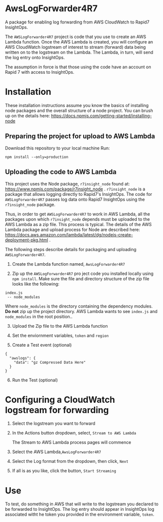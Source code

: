 # AwsLogForwarder4R7
A package for enabling log forwarding from AWS CloudWatch to Rapid7 InsightOps.

The `AWSLogForwarder4R7` project is code that you use to create an AWS Lambda function. Once the AWS Lambda is created, you will configure an AWS CloudWatch logstream of interest to stream (forward) data being written on to the logstream on the Lambda. The Lambda, in turn, will send the log entry onto InsightOps.

The assumption in force is that those using the code have an account on Rapid 7 with access to InsightOps.

# Installation

These installation instructions assume you know the basics of installing node packages and the overall structure of a node project. You can brush up on the details here: https://docs.npmjs.com/getting-started/installing-node

## Preparing the project for upload to AWS Lambda

Download this repository to your local machine
Run:

`npm install --only=production`

## Uploading the code to AWS Lambda

This project uses the Node package, `r7insight_node` found at: https://www.npmjs.com/package/r7insight_node .
`r7insight_node` is a package that allows logging directly to Rapid7's InsightOps. The code for `AWSLogForwarder4R7` passes log data onto Rapid7 InsightOps using the `r7insight_node` package.

Thus, in order to get `AWSLogForwarder4R7` to work in AWS Lambda, all the packages upon which `r7insight_node` depends must be uploaded to the AWS Lambda as a zip file. This process is typical. The details of the AWS Lambda package and upload process for Node are described here: https://docs.aws.amazon.com/lambda/latest/dg/nodejs-create-deployment-pkg.html .

The following steps describe details for packaging and uploading `AWSLogForwarder4R7`.
1. Create the Lambda function named, `AwsLogForwarder4R7`

2. Zip up the `AWSLogForwarder4R7` pro ject code you installed locally using `npm install`. Make sure the file and directory structure of the zip file looks like the following:

```$xslt
index.js
 -- node_modules
```

Where `node_modules` is the directory containing the dependency modules. **Do not** zip up the project directory. AWS Lambda wants to see `index.js` and `node_modules` in the root position..

3. Upload the Zip file to the AWS Lambda function

4. Set the enviornment variables, `token` and `region`

5. Create a Test event (optional)
```$json
{
  "awslogs": {
    "data": "gz Compressed Data Here"
  }
}
```
6. Run the Test (optional)

# Configuring a CloudWatch logstream for forwarding
1. Select the logstream you want to forward

2. In the Actions button dropdown, select, `Stream to AWS Lambda`

   The Stream to AWS Lambda process pages will commence
   
3. Select the AWS Lambda,`AwsLogForwarder4R7`

4. Select the Log format from the dropdown, then click, `Next`

5. If all is as you like, click the button, `Start Streaming`


# Use

To test, do something in AWS that will write to the logstream you declared to be forwarded to InsightOps. The log entry should appear in InsightOps log associated witht he token you provided in the environment variable, `token`.